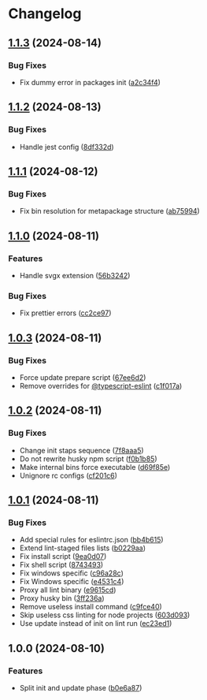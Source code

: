 # Changelog

## [1.1.3](https://github.com/diplodoc-platform/lint/compare/v1.1.2...v1.1.3) (2024-08-14)


### Bug Fixes

* Fix dummy error in packages init ([a2c34f4](https://github.com/diplodoc-platform/lint/commit/a2c34f475f9463ad0dc065a64825257aa72600ba))

## [1.1.2](https://github.com/diplodoc-platform/lint/compare/v1.1.1...v1.1.2) (2024-08-13)


### Bug Fixes

* Handle jest config ([8df332d](https://github.com/diplodoc-platform/lint/commit/8df332d2c4ec1f44b01ab9b7955df23ca784cad8))

## [1.1.1](https://github.com/diplodoc-platform/lint/compare/v1.1.0...v1.1.1) (2024-08-12)


### Bug Fixes

* Fix bin resolution for metapackage structure ([ab75994](https://github.com/diplodoc-platform/lint/commit/ab759946f7aad0cba84458bcbf3404e09c239dec))

## [1.1.0](https://github.com/diplodoc-platform/lint/compare/v1.0.3...v1.1.0) (2024-08-11)


### Features

* Handle svgx extension ([56b3242](https://github.com/diplodoc-platform/lint/commit/56b3242d8fb93f2265dd2c63e8e993b21dd81cab))


### Bug Fixes

* Fix prettier errors ([cc2ce97](https://github.com/diplodoc-platform/lint/commit/cc2ce97f2c94fed02849f99f5f2d8b13b7655e76))

## [1.0.3](https://github.com/diplodoc-platform/lint/compare/v1.0.2...v1.0.3) (2024-08-11)


### Bug Fixes

* Force update prepare script ([67ee6d2](https://github.com/diplodoc-platform/lint/commit/67ee6d26718085e124b9feba50f2a04e685f7d17))
* Remove overrides for [@typescript-eslint](https://github.com/typescript-eslint) ([c1f017a](https://github.com/diplodoc-platform/lint/commit/c1f017a44a0fb82609b61b75eb50ef9154180d26))

## [1.0.2](https://github.com/diplodoc-platform/lint/compare/v1.0.1...v1.0.2) (2024-08-11)


### Bug Fixes

* Change init staps sequence ([7f8aaa5](https://github.com/diplodoc-platform/lint/commit/7f8aaa54f758dbfe58adbbda6ec0a9e5cb556baa))
* Do not rewrite husky npm script ([f0b1b85](https://github.com/diplodoc-platform/lint/commit/f0b1b85e2ba86cafc85d91f844ebb09c081c8ed2))
* Make internal bins force executable ([d69f85e](https://github.com/diplodoc-platform/lint/commit/d69f85e1e60e0cd6fb9f7c3b0648785191eb065d))
* Unignore rc configs ([cf201c6](https://github.com/diplodoc-platform/lint/commit/cf201c694ee4de91d6c7a98326ec07ee52254fb8))

## [1.0.1](https://github.com/diplodoc-platform/lint/compare/v1.0.0...v1.0.1) (2024-08-11)


### Bug Fixes

* Add special rules for eslintrc.json ([bb4b615](https://github.com/diplodoc-platform/lint/commit/bb4b615e75c5099f343871fb6fcbea4ab119d14a))
* Extend lint-staged files lists ([b0229aa](https://github.com/diplodoc-platform/lint/commit/b0229aa0bb779d26a66717326c53a620e258d277))
* Fix install script ([9ea0d07](https://github.com/diplodoc-platform/lint/commit/9ea0d07cba75b0ef736477280ce92528726e2e5a))
* Fix shell script ([8743493](https://github.com/diplodoc-platform/lint/commit/8743493d09b067dd06d4d16e53288a9d2f1a7763))
* Fix windows specific ([c96a28c](https://github.com/diplodoc-platform/lint/commit/c96a28c10b393ff19000e4db37ce8d3ad7cdb11a))
* Fix Windows specific ([e4531c4](https://github.com/diplodoc-platform/lint/commit/e4531c46aaae4d3d27d4f1d2ecc4e8baab373730))
* Proxy all lint binary ([e9615cd](https://github.com/diplodoc-platform/lint/commit/e9615cdba5394b5433a3e523e2468754a04724a8))
* Proxy husky bin ([3ff236a](https://github.com/diplodoc-platform/lint/commit/3ff236a6561721e769b4b242f17ede10f115de61))
* Remove useless install command ([c9fce40](https://github.com/diplodoc-platform/lint/commit/c9fce40c67482ac04a145d0920c0bd1fc9edaf97))
* Skip useless css linting for node projects ([603d093](https://github.com/diplodoc-platform/lint/commit/603d09384f40e514acd795e708ca987845c52e5c))
* Use update instead of init on lint run ([ec23ed1](https://github.com/diplodoc-platform/lint/commit/ec23ed1392c5ccba58318f5a975e28baef6a3458))

## 1.0.0 (2024-08-10)


### Features

* Split init and update phase ([b0e6a87](https://github.com/diplodoc-platform/lint/commit/b0e6a872624fe8c3af56ed815dee5224b7da5434))
